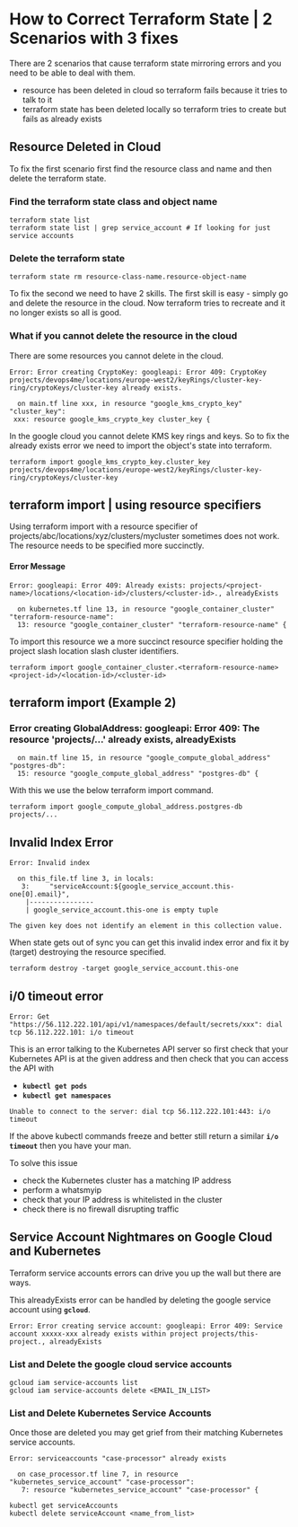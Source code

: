 
# How to Correct Terraform State | 2 Scenarios with 3 fixes

There are 2 scenarios that cause terraform state mirroring errors and you need to be able to deal with them.

- resource has been deleted in cloud so terraform fails because it tries to talk to it
- terraform state has been deleted locally so terraform tries to create but fails as already exists

## Resource Deleted in Cloud

To fix the first scenario first find the resource class and name and then delete the terraform state.

### Find the terraform state class and object name

```
terraform state list
terraform state list | grep service_account # If looking for just service accounts
```
### Delete the terraform state

```
terraform state rm resource-class-name.resource-object-name
```


To fix the second we need to have 2 skills. The first skill is easy - simply go and delete the resource in the cloud. Now terraform tries to recreate and it no longer exists so all is good.

### What if you cannot delete the resource in the cloud

There are some resources you cannot delete in the cloud.

```
Error: Error creating CryptoKey: googleapi: Error 409: CryptoKey projects/devops4me/locations/europe-west2/keyRings/cluster-key-ring/cryptoKeys/cluster-key already exists.

  on main.tf line xxx, in resource "google_kms_crypto_key" "cluster_key":
 xxx: resource google_kms_crypto_key cluster_key {
```

In the google cloud you cannot delete KMS key rings and keys. So to fix the already exists error we need to  import the object's state into terraform.

```
terraform import google_kms_crypto_key.cluster_key projects/devops4me/locations/europe-west2/keyRings/cluster-key-ring/cryptoKeys/cluster-key
```


## terraform import | using resource specifiers

Using terraform import with a resource specifier of projects/abc/locations/xyz/clusters/mycluster sometimes does not work. The resource needs to be specified more succinctly.

#### Error Message

```
Error: googleapi: Error 409: Already exists: projects/<project-name>/locations/<location-id>/clusters/<cluster-id>., alreadyExists

  on kubernetes.tf line 13, in resource "google_container_cluster" "terraform-resource-name":
  13: resource "google_container_cluster" "terraform-resource-name" {
```

To import this resource we a more succinct resource specifier holding the project slash location slash cluster identifiers.

```
terraform import google_container_cluster.<terraform-resource-name> <project-id>/<location-id>/<cluster-id>
```

## terraform import (Example 2)

### Error creating GlobalAddress: googleapi: Error 409: The resource 'projects/...' already exists, alreadyExists

```
  on main.tf line 15, in resource "google_compute_global_address" "postgres-db":
  15: resource "google_compute_global_address" "postgres-db" {
```

With this we use the below terraform import command.

```
terraform import google_compute_global_address.postgres-db projects/...
```



## Invalid Index Error

```
Error: Invalid index

  on this_file.tf line 3, in locals:
   3:     "serviceAccount:${google_service_account.this-one[0].email}",
    |----------------
    | google_service_account.this-one is empty tuple

The given key does not identify an element in this collection value.
```

When state gets out of sync you can get this invalid index error and fix it by (target) destroying the resource specified.

```
terraform destroy -target google_service_account.this-one
```

## i/0 timeout error

```
Error: Get "https://56.112.222.101/api/v1/namespaces/default/secrets/xxx": dial tcp 56.112.222.101: i/o timeout
```

This is an error talking to the Kubernetes API server so first check that your Kubernetes API is at the given address and then check that you can access the API with

- **`kubectl get pods`**
- **`kubectl get namespaces`**

```
Unable to connect to the server: dial tcp 56.112.222.101:443: i/o timeout
```

If the above kubectl commands freeze and better still return a similar **`i/o timeout`** then you have your man.

To solve this issue

- check the Kubernetes cluster has a matching IP address
- perform a whatsmyip
- check that your IP address is whitelisted in the cluster
- check there is no firewall disrupting traffic


## Service Account Nightmares on Google Cloud and Kubernetes

Terraform service accounts errors can drive you up the wall but there are ways.

This alreadyExists error can be handled by deleting the google service account using **`gcloud`**.

```
Error: Error creating service account: googleapi: Error 409: Service account xxxxx-xxx already exists within project projects/this-project., alreadyExists
```

### List and Delete the google cloud service accounts 

```
gcloud iam service-accounts list
gcloud iam service-accounts delete <EMAIL_IN_LIST>
```

### List and Delete Kubernetes Service Accounts

Once those are deleted you may get grief from their matching Kubernetes service accounts.

```
Error: serviceaccounts "case-processor" already exists

  on case_processor.tf line 7, in resource "kubernetes_service_account" "case-processor":
   7: resource "kubernetes_service_account" "case-processor" {
```

```
kubectl get serviceAccounts
kubectl delete serviceAccount <name_from_list>
```
